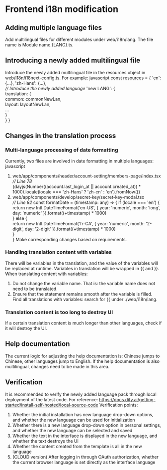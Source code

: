 # Frontend i18n modification

## Adding multiple language files

Add multilingual files for different modules under web/i18n/lang. The file name is Module name.{LANG}.ts.

## Introducing a newly added multilingual file 

Introduce the newly added multilingual file in the resources object in web/i18n/i18next-config.ts. For example:
javascript
const resources = {
    'en': {...},
    'zh-Hans': {...},  
    _// Introduce the newly added language_
    'new LANG': {  
      translation: {  
        common: commonNewLan,  
        layout: layoutNewLan,  
        ...  
      }  
    }
}
## Changes in the translation process

### Multi-language processing of date formatting

Currently, two files are involved in date formatting in multiple languages:
javascript
1. web/app/components/header/account-setting/members-page/index.tsx
_// Line 78_   
{dayjs(Number((account.last_login_at || account.created_at)) * 1000).locale(locale === 'zh-Hans' ? 'zh-cn' : 'en').fromNow()}  
2. web/app/components/develop/secret-key/secret-key-modal.tsx  
_// Line 82_
const formatDate = (timestamp: any) => {
    if (locale === 'en') {  
      return new Intl.DateTimeFormat('en-US', { year: 'numeric', month: 'long', day: 'numeric' }).format((+timestamp) * 1000)  
    } else {  
      return new Intl.DateTimeFormat('fr-CA', { year: 'numeric', month: '2-digit', day: '2-digit' }).format((+timestamp) * 1000)  
    }  
  }
Make corresponding changes based on requirements.

### Handling translation content with variables

There will be variables in the translation, and the value of the variables will be replaced at runtime. Variables in translation will be wrapped in {{ and }}.
When translating content with variables:
  1. Do not change the variable name. That is: the variable name does not need to be translated. 
  2. Ensure that the statement remains smooth after the variable is filled.
Find all translations with variables: search for {{ under ./web/i18n/lang. 

### Translation content is too long to destroy UI

If a certain translation content is much longer than other languages, check if it will destroy the UI.

## Help documentation

The current logic for adjusting the help documentation is: Chinese jumps to Chinese, other languages jump to English. If the help documentation is also multilingual, changes need to be made in this area. 

## Verification

It is recommended to verify the newly added language pack through local deployment of the latest code. For reference: https://docs.dify.ai/getting-started/install-self-hosted/local-source-code
Verification points:
1. Whether the initial installation has new language drop-down options, and whether the new language can be used for initialization
2. Whether there is a new language drop-down option in personal settings, and whether the new language can be selected and saved 
3. Whether the text in the interface is displayed in the new language, and whether the text destroys the UI
4. Whether the content created from the template is all in the new language
5. (CLOUD version) After logging in through OAuth authorization, whether the current browser language is set directly as the interface language
